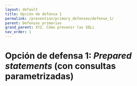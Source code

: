 ```yaml
---
layout: default
title: Opción de defensa 1
permalink: /prevention/primary_defenses/defense_1/
parent: Defensas primarias
grand_parent: XYZ. Cómo prevenir las SQLi
nav_order: 1
---
```


# Opción de defensa 1: *Prepared statements* (con consultas parametrizadas)

